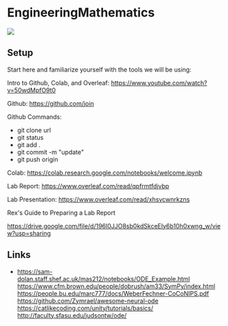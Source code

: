 # EngineeringMathematics

<img src="https://www.re-thinkingthefuture.com/wp-content/uploads/2020/12/A2573-10-Things-you-did-not-know-about-the-Tacoma-Narrows-Bridge.jpg">

## Setup

Start here and familiarize yourself with the tools we will be using:


Intro to Github, Colab, and Overleaf: https://www.youtube.com/watch?v=50wdMpfO9t0


Github: https://github.com/join

Github Commands:

* git clone url
* git status
* git add .
* git commit -m "update"
* git push origin


Colab: https://colab.research.google.com/notebooks/welcome.ipynb


Lab Report: https://www.overleaf.com/read/qpfrmtfdjvbp


Lab Presentation: https://www.overleaf.com/read/xhsvcwnrkzns


Rex's Guide to Preparing a Lab Report

https://drive.google.com/file/d/196l0JJO8sb0kdSkceEly6b10h0xwng_w/view?usp=sharing



## Links

* https://sam-dolan.staff.shef.ac.uk/mas212/notebooks/ODE_Example.html
https://www.cfm.brown.edu/people/dobrush/am33/SymPy/index.html
https://people.bu.edu/marc777/docs/WeberFechner-CoCoNIPS.pdf
https://github.com/Zymrael/awesome-neural-ode
https://catlikecoding.com/unity/tutorials/basics/
http://faculty.sfasu.edu/judsontw/ode/
